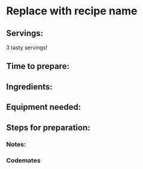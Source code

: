 # Replace with recipe name

## Servings: 

  3 tasty servings!

## Time to prepare: 

## Ingredients:


## Equipment needed:


## Steps for preparation:



### Notes:



### Codemates #
